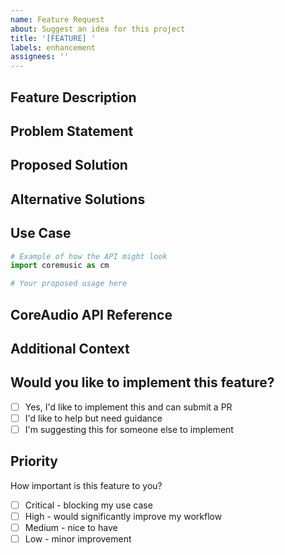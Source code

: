 ```yaml
---
name: Feature Request
about: Suggest an idea for this project
title: '[FEATURE] '
labels: enhancement
assignees: ''
---
```


## Feature Description

<!-- A clear and concise description of the feature you'd like to see -->

## Problem Statement

<!-- Is your feature request related to a problem? Please describe -->
<!-- e.g., "I'm always frustrated when..." -->

## Proposed Solution

<!-- Describe the solution you'd like -->

## Alternative Solutions

<!-- Describe any alternative solutions or features you've considered -->

## Use Case

<!-- Describe how this feature would be used -->

```python
# Example of how the API might look
import coremusic as cm

# Your proposed usage here
```

## CoreAudio API Reference

<!-- If this relates to specific CoreAudio APIs, provide links -->
<!-- e.g., https://developer.apple.com/documentation/coreaudio -->

## Additional Context

<!-- Add any other context, screenshots, or examples about the feature request -->

## Would you like to implement this feature?

- [ ] Yes, I'd like to implement this and can submit a PR
- [ ] I'd like to help but need guidance
- [ ] I'm suggesting this for someone else to implement

## Priority

How important is this feature to you?

- [ ] Critical - blocking my use case
- [ ] High - would significantly improve my workflow
- [ ] Medium - nice to have
- [ ] Low - minor improvement
